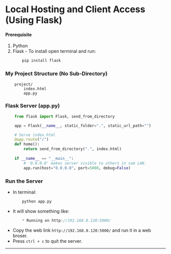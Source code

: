 # Local Hosting and Client Access (Using Flask)
#### Prerequisite
1. Python
2. Flask - To install open terminal and run:
    ```cmd
        pip install flask
    ```

### My Project Structure (No Sub-Directory)
```pgsql
    project/
        index.html
        app.py
```

### Flask Server (app.py)
```python
    from flask import Flask, send_from_directory

    app = Flask(__name__, static_folder=".", static_url_path="")

    # Serve index.html
    @app.route("/")
    def home():
        return send_from_directory(".", index.html)
    
    if __name__ == "__main__":
        # '0.0.0.0' makes server visible to others in sam LAN.
        app.run(host="0.0.0.0", port=5000, debug=False)
```

### Run the Server
- In terminal:
    ```cmd
        python app.py
    ```
- It will show something like:
    ```csharp
        * Running on http://192.168.0.120:5000/
    ```
- Copy the web link `http://192.168.0.120:5000/` and run it in a web broser.
- Press `ctrl + c` to quit the server.

---